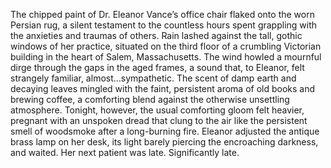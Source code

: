 The chipped paint of Dr. Eleanor Vance’s office chair flaked onto the worn Persian rug, a silent testament to the countless hours spent grappling with the anxieties and traumas of others.  Rain lashed against the tall, gothic windows of her practice, situated on the third floor of a crumbling Victorian building in the heart of Salem, Massachusetts.  The wind howled a mournful dirge through the gaps in the aged frames, a sound that, to Eleanor, felt strangely familiar, almost…sympathetic.  The scent of damp earth and decaying leaves mingled with the faint, persistent aroma of old books and brewing coffee, a comforting blend against the otherwise unsettling atmosphere.  Tonight, however, the usual comforting gloom felt heavier, pregnant with an unspoken dread that clung to the air like the persistent smell of woodsmoke after a long-burning fire.  Eleanor adjusted the antique brass lamp on her desk, its light barely piercing the encroaching darkness, and waited.  Her next patient was late.  Significantly late.
